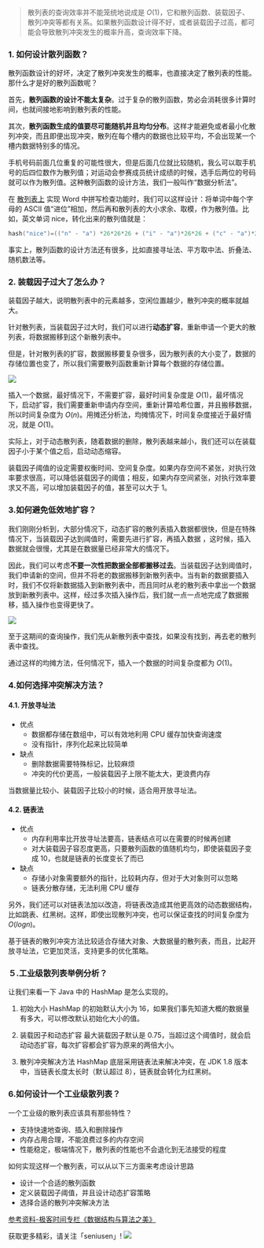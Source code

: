 > 散列表的查询效率并不能笼统地说成是 $O(1)$，它和散列函数、装载因子、散列冲突等都有关系。如果散列函数设计得不好，或者装载因子过高，都可能会导致散列冲突发生的概率升高，查询效率下降。


### 1. 如何设计散列函数？

散列函数设计的好坏，决定了散列冲突发生的概率，也直接决定了散列表的性能。那什么才是好的散列函数呢？

首先，**散列函数的设计不能太复杂**。过于复杂的散列函数，势必会消耗很多计算时间，也就间接地影响到散列表的性能。

其次，**散列函数生成的值要尽可能随机并且均匀分布**。这样才能避免或者最小化散列冲突，而且即便出现冲突，散列在每个槽内的数据也比较平均，不会出现某一个槽内数据特别多的情况。

手机号码前面几位重复的可能性很大，但是后面几位就比较随机，我么可以取手机号的后四位数作为散列值；对运动会参赛成员统计成绩的时候，选手后两位的号码就可以作为散列值。这种散列函数的设计方法，我们一般叫作“数据分析法”。

在 [散列表上](https://blog.csdn.net/seniusen/article/details/83589209) 实现 Word 中拼写检查功能时，我们可以这样设计：将单词中每个字母的 ASCII 值“进位”相加，然后再和散列表的大小求余、取模，作为散列值。比如，英文单词 nice，转化出来的散列值就是：
```c
hash("nice")=(("n" - "a") *26*26*26 + ("i" - "a")*26*26 + ("c" - "a")*26+ ("e"-"a")) / 78978
```

事实上，散列函数的设计方法还有很多，比如直接寻址法、平方取中法、折叠法、随机数法等。

### 2. 装载因子过大了怎么办？

装载因子越大，说明散列表中的元素越多，空闲位置越少，散列冲突的概率就越大。

针对散列表，当装载因子过大时，我们可以进行**动态扩容**，重新申请一个更大的散列表，将数据搬移到这个新散列表中。

但是，针对散列表的扩容，数据搬移要复杂很多，因为散列表的大小变了，数据的存储位置也变了，所以我们需要散列函数重新计算每个数据的存储位置。

![](https://upload-images.jianshu.io/upload_images/11895466-33f8333f02372c4f.jpg?imageMogr2/auto-orient/strip%7CimageView2/2/w/1240)

插入一个数据，最好情况下，不需要扩容，最好时间复杂度是 $O(1)$，最坏情况下，启动扩容，我们需要重新申请内存空间，重新计算哈希位置，并且搬移数据，所以时间复杂度为 $O(n)$。用摊还分析法，均摊情况下，时间复杂度接近于最好情况，就是 $O(1)$。

实际上，对于动态散列表，随着数据的删除，散列表越来越小，我们还可以在装载因子小于某个值之后，启动动态缩容。

装载因子阈值的设定需要权衡时间、空间复杂度。如果内存空间不紧张，对执行效率要求很高，可以降低装载因子的阈值；相反，如果内存空间紧张，对执行效率要求又不高，可以增加装载因子的值，甚至可以大于 1。

### 3.如何避免低效地扩容？

我们刚刚分析到，大部分情况下，动态扩容的散列表插入数据都很快，但是在特殊情况下，当装载因子达到阈值时，需要先进行扩容，再插入数据 ，这时候，插入数据就会很慢，尤其是在数据量已经非常大的情况下。

因此，我们可以考虑**不要一次性把数据全部都搬移过去**。当装载因子达到阈值时，我们申请新的空间，但并不将老的数据搬移到新散列表中。当有新的数据要插入时，我们不仅将新数据插入到新散列表中，而且同时从老的散列表中拿出一个数据放到新散列表中。这样，经过多次插入操作后，我们就一点一点地完成了数据搬移，插入操作也变得更快了。

![](https://upload-images.jianshu.io/upload_images/11895466-9acf6b4c238e11ab.jpg?imageMogr2/auto-orient/strip%7CimageView2/2/w/1240)

至于这期间的查询操作，我们先从新散列表中查找，如果没有找到，再去老的散列表中查找。

通过这样的均摊方法，任何情况下，插入一个数据的时间复杂度都为 $O(1)$。


### 4.如何选择冲突解决方法？

#### 4.1. 开放寻址法

- 优点
   - 数据都存储在数组中，可以有效地利用  CPU 缓存加快查询速度
   - 没有指针，序列化起来比较简单
- 缺点
  - 删除数据需要特殊标记，比较麻烦
  - 冲突的代价更高，一般装载因子上限不能太大，更浪费内存 

当数据量比较小、装载因子比较小的时候，适合用开放寻址法。

#### 4.2. 链表法

- 优点
   - 内存利用率比开放寻址法要高，链表结点可以在需要的时候再创建
   - 对大装载因子容忍度更高，只要散列函数的值随机均匀，即使装载因子变成 10，也就是链表的长度变长了而已
- 缺点
  - 存储小对象需要额外的指针，比较耗内存，但对于大对象则可以忽略
  - 链表分散存储，无法利用  CPU 缓存 

另外，我们还可以对链表法加以改造，将链表改造成其他更高效的动态数据结构，比如跳表、红黑树。这样，即使出现散列冲突，也可以保证查找的时间复杂度为 $O(logn)$。

基于链表的散列冲突方法比较适合存储大对象、大数据量的散列表，而且，比起开放寻址法，它更加灵活，支持更多的优化策略。

### ５.工业级散列表举例分析？
让我们来看一下 Java 中的 HashMap 是怎么实现的。

1. 初始大小
HashMap 的初始默认大小为 16，如果我们事先知道大概的数据量有多大，可以修改默认初始化大小的值。

2. 装载因子和动态扩容
最大装载因子默认是 0.75，当超过这个阈值时，就会启动动态扩容，每次扩容都会扩容为原来的两倍大小。

3. 散列冲突解决方法
HashMap 底层采用链表法来解决冲突，在 JDK 1.8 版本中，当链表长度太长时（默认超过 8），链表就会转化为红黑树。

### 6.如何设计一个工业级散列表？
一个工业级的散列表应该具有那些特性？
- 支持快速地查询、插入和删除操作
- 内存占用合理，不能浪费过多的内存空间
- 性能稳定，极端情况下，散列表的性能也不会退化到无法接受的程度

如何实现这样一个散列表，可以从以下三方面来考虑设计思路
- 设计一个合适的散列函数
- 定义装载因子阈值，并且设计动态扩容策略
- 选择合适的散列冲突解决方法

[参考资料-极客时间专栏《数据结构与算法之美》](https://time.geekbang.org/column/126)

获取更多精彩，请关注「seniusen」! 
![](https://upload-images.jianshu.io/upload_images/11895466-ee82f7655f20bfeb.jpg?imageMogr2/auto-orient/strip%7CimageView2/2/w/1240)
